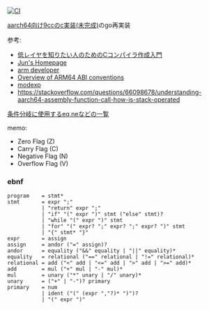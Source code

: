 [![CI](https://github.com/x0y14/gocc/actions/workflows/ci.yml/badge.svg)](https://github.com/x0y14/gocc/actions/workflows/ci.yml)

[aarch64向け9ccのc実装(未完成)](https://github.com/x0y14/9cc)のgo再実装  

参考:
- [低レイヤを知りたい人のためのCコンパイラ作成入門](https://www.sigbus.info/compilerbook)
- [Jun's Homepage](https://www.mztn.org/dragon/arm6400idx.html#toc)
- [arm developer](https://developer.arm.com/documentation/102374/latest/)
- [Overview of ARM64 ABI conventions](https://docs.microsoft.com/en-us/cpp/build/arm64-windows-abi-conventions?view=msvc-170)
- [modexp](https://modexp.wordpress.com/2018/10/30/arm64-assembly/)
- https://stackoverflow.com/questions/66098678/understanding-aarch64-assembly-function-call-how-is-stack-operated

[条件分岐に使用するeq,neなどの一覧](https://www.mztn.org/dragon/arm6408cond.html#suffix)

memo:
- Zero Flag (Z)
- Carry Flag (C)
- Negative Flag (N)
- Overflow Flag (V)

### ebnf
```
program    = stmt*
stmt       = expr ";"
           | "return" expr ";"
           | "if" "(" expr ")" stmt ("else" stmt)?
           | "while "(" expr ")" stmt
           | "for" "(" expr? ";" expr? ";" expr? ")" stmt
           | "{" stmt* "}"
expr       = assign
assign     = andor ("=" assign)?
andor      = equality ("&&" equality | "||" equality)*
equality   = relational ("==" relational | "!=" relational)*
relational = add ("<" add | "<=" add | ">" add | ">=" add)*
add        = mul ("+" mul | "-" mul)*
mul        = unary ("*" unary | "/" unary)*
unary      = ("+" | "-")? primary
primary    = num
           | ident ("(" (expr ","?)* ")")?
           | "(" expr ")"
```